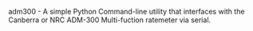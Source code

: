 adm300 - A simple Python Command-line utility that interfaces with the Canberra or NRC ADM-300 Multi-fuction ratemeter via serial.
